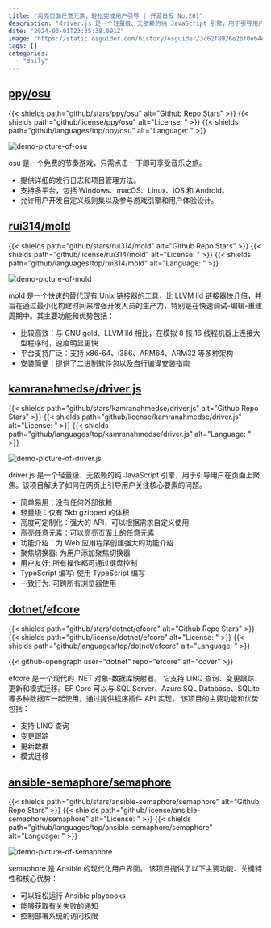 ```yaml
---
title: "高亮页面任意元素，轻松完成用户引导 | 开源日报 No.201"
description: "driver.js 是一个轻量级、无依赖的纯 JavaScript 引擎，用于引导用户在页面上聚焦。该项目解决了如何在网页上引导用户关注核心要素的问题。"
date: "2024-03-01T23:35:38.091Z"
image: "https://static.osguider.com/history/osguider/3c62f8926e2bf0eb4e5a98912ad88d82.png"
tags: []
categories:
  - "daily"
---
```


## [ppy/osu](https://github.com/ppy/osu)

{{< shields path="github/stars/ppy/osu" alt="Github Repo Stars" >}} {{< shields path="github/license/ppy/osu" alt="License: " >}} {{< shields path="github/languages/top/ppy/osu" alt="Language: " >}}

![demo-picture-of-osu](https://static.osguider.com/subject/github/ppy/osu/681197b559925da96144bb6591a7ca44.png)

osu 是一个免费的节奏游戏，只需点击一下即可享受音乐之旅。

- 提供详细的发行日志和项目管理方法。
- 支持多平台，包括 Windows、macOS、Linux、iOS 和 Android。
- 允许用户开发自定义规则集以及参与游戏引擎和用户体验设计。
  
## [rui314/mold](https://github.com/rui314/mold)

{{< shields path="github/stars/rui314/mold" alt="Github Repo Stars" >}} {{< shields path="github/license/rui314/mold" alt="License: " >}} {{< shields path="github/languages/top/rui314/mold" alt="Language: " >}}

![demo-picture-of-mold](https://static.osguider.com/history/osguider/62f5d64e110fb3c6a9af669ccb1357f7.png)

mold 是一个快速的替代现有 Unix 链接器的工具，比 LLVM lld 链接器快几倍，并旨在通过最小化构建时间来增强开发人员的生产力，特别是在快速调试-编辑-重建周期中。其主要功能和优势包括：

- 比较高效：与 GNU gold、LLVM lld 相比，在模拟 8 核 16 线程机器上连接大型程序时，速度明显更快
- 平台支持广泛：支持 x86-64、i386、ARM64、ARM32 等多种架构
- 安装简便：提供了二进制软件包以及自行编译安装指南
  
## [kamranahmedse/driver.js](https://github.com/kamranahmedse/driver.js)

{{< shields path="github/stars/kamranahmedse/driver.js" alt="Github Repo Stars" >}} {{< shields path="github/license/kamranahmedse/driver.js" alt="License: " >}} {{< shields path="github/languages/top/kamranahmedse/driver.js" alt="Language: " >}}

![demo-picture-of-driver.js](https://static.osguider.com/history/2024/75b636333fa42f12c9a93520e6cd3f3a.png)

driver.js 是一个轻量级、无依赖的纯 JavaScript 引擎，用于引导用户在页面上聚焦。该项目解决了如何在网页上引导用户关注核心要素的问题。

- 简单易用：没有任何外部依赖
- 轻量级：仅有 5kb gzipped 的体积
- 高度可定制化：强大的 API，可以根据需求自定义使用
- 高亮任意元素：可以高亮页面上的任意元素
- 功能介绍：为 Web 应用程序创建强大的功能介绍
- 聚焦切换器: 为用户添加聚焦切换器
- 用户友好: 所有操作都可通过键盘控制
- TypeScript 编写: 使用 TypeScript 编写
- 一致行为: 可跨所有浏览器使用
  
## [dotnet/efcore](https://github.com/dotnet/efcore)

{{< shields path="github/stars/dotnet/efcore" alt="Github Repo Stars" >}} {{< shields path="github/license/dotnet/efcore" alt="License: " >}} {{< shields path="github/languages/top/dotnet/efcore" alt="Language: " >}}

{{< github-opengraph user="dotnet" repo="efcore" alt="cover" >}}

efcore 是一个现代的 .NET 对象-数据库映射器。
它支持 LINQ 查询、变更跟踪、更新和模式迁移。EF Core 可以与 SQL Server、Azure SQL Database、SQLite 等多种数据库一起使用，通过提供程序插件 API 实现。
该项目的主要功能和优势包括：

- 支持 LINQ 查询
- 变更跟踪
- 更新数据
- 模式迁移
  
## [ansible-semaphore/semaphore](https://github.com/ansible-semaphore/semaphore)

{{< shields path="github/stars/ansible-semaphore/semaphore" alt="Github Repo Stars" >}} {{< shields path="github/license/ansible-semaphore/semaphore" alt="License: " >}} {{< shields path="github/languages/top/ansible-semaphore/semaphore" alt="Language: " >}}

![demo-picture-of-semaphore](https://static.osguider.com/subject/github/ansible-semaphore/semaphore/4a630279165cc1175eae228fb8293745.png)

semaphore 是 Ansible 的现代化用户界面。
该项目提供了以下主要功能、关键特性和核心优势：

- 可以轻松运行 Ansible playbooks
- 能够获取有关失败的通知
- 控制部署系统的访问权限
  
